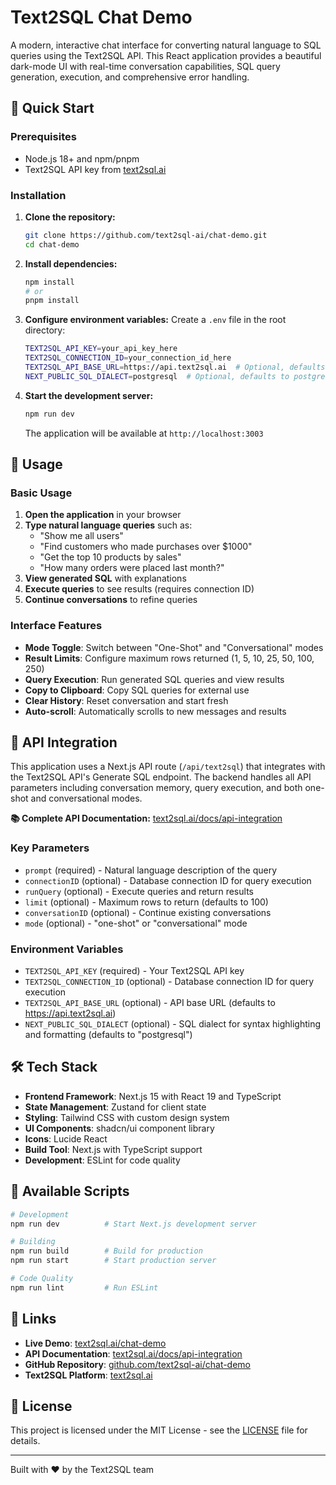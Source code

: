 # Text2SQL Chat Demo

A modern, interactive chat interface for converting natural language to SQL queries using the Text2SQL API. This React application provides a beautiful dark-mode UI with real-time conversation capabilities, SQL query generation, execution, and comprehensive error handling.

## 🚀 Quick Start

### Prerequisites

- Node.js 18+ and npm/pnpm
- Text2SQL API key from [text2sql.ai](https://text2sql.ai)

### Installation

1. **Clone the repository:**

   ```bash
   git clone https://github.com/text2sql-ai/chat-demo.git
   cd chat-demo
   ```

2. **Install dependencies:**

   ```bash
   npm install
   # or
   pnpm install
   ```

3. **Configure environment variables:**
   Create a `.env` file in the root directory:

   ```bash
   TEXT2SQL_API_KEY=your_api_key_here
   TEXT2SQL_CONNECTION_ID=your_connection_id_here
   TEXT2SQL_API_BASE_URL=https://api.text2sql.ai  # Optional, defaults to this
   NEXT_PUBLIC_SQL_DIALECT=postgresql  # Optional, defaults to postgresql
   ```

4. **Start the development server:**

   ```bash
   npm run dev
   ```

   The application will be available at `http://localhost:3003`

## 📖 Usage

### Basic Usage

1. **Open the application** in your browser
2. **Type natural language queries** such as:
   - "Show me all users"
   - "Find customers who made purchases over $1000"
   - "Get the top 10 products by sales"
   - "How many orders were placed last month?"
3. **View generated SQL** with explanations
4. **Execute queries** to see results (requires connection ID)
5. **Continue conversations** to refine queries

### Interface Features

- **Mode Toggle**: Switch between "One-Shot" and "Conversational" modes
- **Result Limits**: Configure maximum rows returned (1, 5, 10, 25, 50, 100, 250)
- **Query Execution**: Run generated SQL queries and view results
- **Copy to Clipboard**: Copy SQL queries for external use
- **Clear History**: Reset conversation and start fresh
- **Auto-scroll**: Automatically scrolls to new messages and results

## 🔌 API Integration

This application uses a Next.js API route (`/api/text2sql`) that integrates with the Text2SQL API's Generate SQL endpoint. The backend handles all API parameters including conversation memory, query execution, and both one-shot and conversational modes.

**📚 Complete API Documentation:** [text2sql.ai/docs/api-integration](https://www.text2sql.ai/docs/api-integration#generate-sql)

### Key Parameters

- `prompt` (required) - Natural language description of the query
- `connectionID` (optional) - Database connection ID for query execution
- `runQuery` (optional) - Execute queries and return results
- `limit` (optional) - Maximum rows to return (defaults to 100)
- `conversationID` (optional) - Continue existing conversations
- `mode` (optional) - "one-shot" or "conversational" mode

### Environment Variables

- `TEXT2SQL_API_KEY` (required) - Your Text2SQL API key
- `TEXT2SQL_CONNECTION_ID` (optional) - Database connection ID for query execution
- `TEXT2SQL_API_BASE_URL` (optional) - API base URL (defaults to https://api.text2sql.ai)
- `NEXT_PUBLIC_SQL_DIALECT` (optional) - SQL dialect for syntax highlighting and formatting (defaults to "postgresql")

## 🛠️ Tech Stack

- **Frontend Framework**: Next.js 15 with React 19 and TypeScript
- **State Management**: Zustand for client state
- **Styling**: Tailwind CSS with custom design system
- **UI Components**: shadcn/ui component library
- **Icons**: Lucide React
- **Build Tool**: Next.js with TypeScript support
- **Development**: ESLint for code quality

## 🚀 Available Scripts

```bash
# Development
npm run dev          # Start Next.js development server

# Building
npm run build        # Build for production
npm run start        # Start production server

# Code Quality
npm run lint         # Run ESLint
```

## 🔗 Links

- **Live Demo**: [text2sql.ai/chat-demo](https://text2sql.ai/chat-demo)
- **API Documentation**: [text2sql.ai/docs/api-integration](https://www.text2sql.ai/docs/api-integration#generate-sql)
- **GitHub Repository**: [github.com/text2sql-ai/chat-demo](https://github.com/text2sql-ai/chat-demo)
- **Text2SQL Platform**: [text2sql.ai](https://text2sql.ai)

## 📄 License

This project is licensed under the MIT License - see the [LICENSE](LICENSE) file for details.

---

Built with ❤️ by the Text2SQL team
